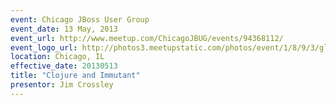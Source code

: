 ```yaml
---
event: Chicago JBoss User Group
event_date: 13 May, 2013
event_url: http://www.meetup.com/ChicagoJBUG/events/94368112/
event_logo_url: http://photos3.meetupstatic.com/photos/event/1/8/9/3/global_30426291.jpeg
location: Chicago, IL
effective_date: 20130513
title: "Clojure and Immutant"
presentor: Jim Crossley
---
```


